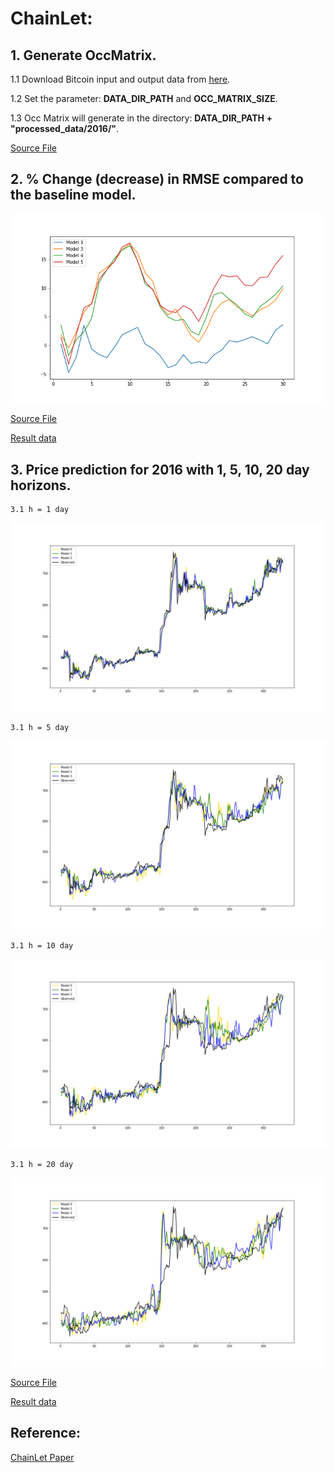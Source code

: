 # ChainLet:

## 1. Generate OccMatrix.

1.1 Download Bitcoin input and output data from [here](https://github.com/cakcora/CoinWorks).

1.2 Set the parameter:  **DATA_DIR_PATH** and **OCC_MATRIX_SIZE**.

1.3 Occ Matrix will generate in the directory:  **DATA_DIR_PATH + "processed_data/2016/"**.
   
[Source File](./reimplement/python/gen_chainlet.py)

## 2. % Change (decrease) in RMSE compared to the baseline model.

![image](./reimplement/result/figure/rmse_comparison_total_fig.png)

[Source File](./reimplement/python/rmse_comparison.py)

[Result data](./reimplement/result/data/)

## 3. Price prediction for 2016 with 1, 5, 10, 20 day horizons.

    3.1 h = 1 day

![image](./reimplement/result/figure/pred_of_horizon_1.png)

    3.1 h = 5 day

![image](./reimplement/result/figure/pred_of_horizon_5.png)

    3.1 h = 10 day

![image](./reimplement/result/figure/pred_of_horizon_10.png)

    3.1 h = 20 day

![image](./reimplement/result/figure/pred_of_horizon_20.png)

[Source File](./reimplement/python/rmse_comparison.py)

[Result data](./reimplement/result/data/)

## Reference:

[ChainLet Paper](http://cakcora.github.io/blockchain/576.pdf)
